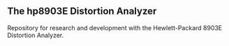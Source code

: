 ## The hp8903E Distortion Analyzer

Repository for research and development with the Hewlett-Packard 8903E Distortion Analyzer.